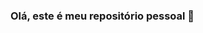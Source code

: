 ### Olá, este é meu repositório pessoal 👋

<!--
- 🌱 Atualmente estou cursando etec(Desenvolvimento de sistema)...
- 📫 Email:kayky7277@gmail.com
-Cursos em geral:Informática básica, espanhol(nivel médio), javascript básico, Linguagem C básica.
-->
